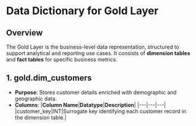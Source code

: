 # Data Dictionary for Gold Layer

## Overview
The Gold Layer is the business-level data representation, structured to support analytical and reporting use cases. It consists of **dimension tables** and **fact tables** for specific business metrics.

## 1. gold.dim_customers

- **Purpose**: Stores customer details enriched with demographic and geographic data.
- **Columns**:
|**Column Name**|**Datatype**|**Description**|
|---|---|---|
|customer_key|INT|Surrogate key identifying each customer record in the dimension table.| 
